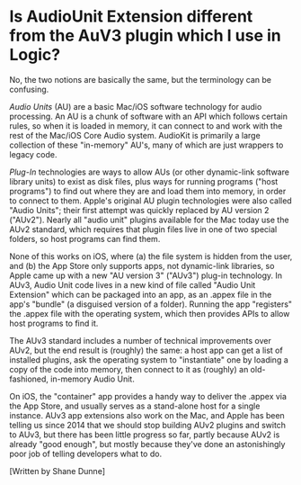 # Is AudioUnit Extension different from the AuV3 plugin which I use in Logic?

No, the two notions are basically the same, but the terminology can be confusing.

*Audio Units* (AU) are a basic Mac/iOS software technology for audio processing. An AU is a chunk of software with an API which follows certain rules, so when it is loaded in memory, it can connect to and work with the rest of the Mac/iOS Core Audio system. AudioKit is primarily a large collection of these "in-memory" AU's, many of which are just wrappers to legacy code.


*Plug-In* technologies are ways to allow AUs (or other dynamic-link software library units) to exist as disk files, plus ways for running programs ("host programs") to find out where they are and load them into memory, in order to connect to them. Apple's original AU plugin technologies were also called "Audio Units"; their first attempt was quickly replaced by AU version 2 ("AUv2"). Nearly all "audio unit" plugins available for the Mac today use the AUv2 standard, which requires that plugin files live in one of two special folders, so host programs can find them.

None of this works on iOS, where (a) the file system is hidden from the user, and (b) the App Store only supports apps, not dynamic-link libraries, so Apple came up with a new "AU version 3" ("AUv3") plug-in technology. In AUv3, Audio Unit code lives in a new kind of file called "Audio Unit Extension" which can be packaged into an app, as an .appex file in the app's "bundle" (a disguised version of a folder). Running the app "registers" the .appex file with the operating system, which then provides APIs to allow host programs to find it.

The AUv3 standard includes a number of technical improvements over AUv2, but the end result is (roughly) the same: a host app can get a list of installed plugins, ask the operating system to "instantiate" one by loading a copy of the code into memory, then connect to it as (roughly) an old-fashioned, in-memory Audio Unit.

On iOS, the "container" app provides a handy way to deliver the .appex via the App Store, and usually serves as a stand-alone host for a single instance. AUv3 app extensions also work on the Mac, and Apple has been telling us since 2014 that we should stop building AUv2 plugins and switch to AUv3, but there has been little progress so far, partly because AUv2 is already "good enough", but mostly because they've done an astonishingly poor job of telling developers what to do. 

[Written by Shane Dunne]
